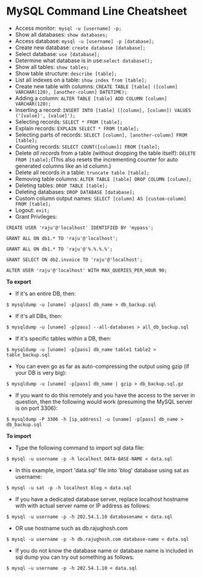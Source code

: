 # MySQL Command Line Cheatsheet

* Access monitor:` mysql -u [username] -p;`
* Show all databases: `show databases;`
* Access database: `mysql -u [username] -p [database];` 
* Create new database: `create database [database];`
* Select database: `use [database];`
* Determine what database is in use:`select database();`
* Show all tables: `show tables;`
* Show table structure: `describe [table];`
* List all indexes on a table: `show index from [table];`
* Create new table with columns: `CREATE TABLE [table] ([column] VARCHAR(120), [another-column] DATETIME);`
* Adding a column: `ALTER TABLE [table] ADD COLUMN [column] VARCHAR(120);`
* Inserting a record: `INSERT INTO [table] ([column], [column]) VALUES ('[value]', [value]');`
* Selecting records: `SELECT * FROM [table];`
* Explain records: `EXPLAIN SELECT * FROM [table];`
* Selecting parts of records: `SELECT [column], [another-column] FROM [table];`
* Counting records: `SELECT COUNT([column]) FROM [table];`
* Delete *all records* from a table (without dropping the table itself): `DELETE FROM [table];`(This also resets the incrementing counter for auto generated columns like an id column.)
* Delete all records in a table: `truncate table [table];`
* Removing table columns: `ALTER TABLE [table] DROP COLUMN [column];`
* Deleting tables: `DROP TABLE [table];`
* Deleting databases: `DROP DATABASE [database];`
* Custom column output names: `SELECT [column] AS [custom-column] FROM [table];`
*  Logout: `exit;`
*  Grant Privileges: 

```
CREATE USER 'raju'@'localhost' IDENTIFIED BY 'mypass';

GRANT ALL ON db1.* TO 'raju'@'localhost';

GRANT ALL ON db1.* TO 'raju'@'%.%.%.%';

GRANT SELECT ON db2.invoice TO 'raju'@'localhost';

ALTER USER 'raju'@'localhost' WITH MAX_QUERIES_PER_HOUR 90;
```


**To export**

- If it's an entire DB, then:

`$ mysqldump -u [uname] -p[pass] db_name > db_backup.sql`
- If it's all DBs, then:

`$ mysqldump -u [uname] -p[pass] --all-databases > all_db_backup.sql`
- If it's specific tables within a DB, then:

`$ mysqldump -u [uname] -p[pass] db_name table1 table2 > table_backup.sql`
- You can even go as far as auto-compressing the output using gzip (if your DB is very big):

`$ mysqldump -u [uname] -p[pass] db_name | gzip > db_backup.sql.gz`
- If you want to do this remotely and you have the access to the server in question, then the following would work (presuming the MySQL server is on port 3306):

`$ mysqldump -P 3306 -h [ip_address] -u [uname] -p[pass] db_name > db_backup.sql`

**To import**

- Type the following command to import sql data file:

`$ mysql -u username -p -h localhost DATA-BASE-NAME < data.sql`
- In this example, import 'data.sql' file into 'blog' database using sat as username:

`$ mysql -u sat -p -h localhost blog < data.sql`
- If you have a dedicated database server, replace localhost hostname with with actual server name or IP address as follows:

`$ mysql -u username -p -h 202.54.1.10 databasename < data.sql`
- OR use hostname such as db.rajughosh.com

`$ mysql -u username -p -h db.rajughosh.com database-name < data.sql`
- If you do not know the database name or database name is included in sql dump you can try out something as follows:

`$ mysql -u username -p -h 202.54.1.10 < data.sql`
